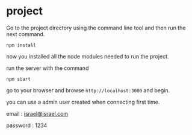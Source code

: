 # project

Go to the project directory using the command line tool and then run the next command.

```
npm install
```
now you installed all the node modules needed to run the project.


run the server with the command

```
npm start
```

go to your browser and browse ```http://localhost:3000``` and begin.


you can use a admin user created when connecting first time.

email    : israel@israel.com

password : 1234
